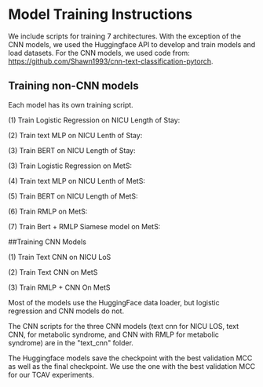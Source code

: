 # Model Training Instructions
We include scripts for training 7 architectures. With the exception of the CNN models, we used the Huggingface API to develop and train models and load datasets.
For the CNN models, we used code from: https://github.com/Shawn1993/cnn-text-classification-pytorch.

## Training non-CNN models
Each model has its own training script. 

(1) Train Logistic Regression on NICU Length of Stay:

(2) Train text MLP on NICU Lenth of Stay: 

(3) Train BERT on NICU Length of Stay:

(3) Train Logistic Regression on MetS:

(4) Train text MLP on NICU Lenth of MetS: 

(5) Train BERT on NICU Length of MetS:

(6) Train RMLP on MetS:

(7) Train Bert  + RMLP Siamese model on MetS:

##Training CNN Models

(1) Train Text CNN on NICU LoS

(2) Train Text CNN on MetS

(3) Train RMLP + CNN On MetS

Most of the models use the HuggingFace data loader, but logistic regression and CNN models do not. 


The CNN scripts for the three CNN models (text cnn for NICU LOS, text CNN, for metabolic syndrome, and CNN with RMLP for metabolic syndrome) are in the "text_cnn" folder.

The Huggingface models save the checkpoint with the best validation MCC as well as the final checkpoint. We use the one with the best validation MCC for our TCAV experiments.
